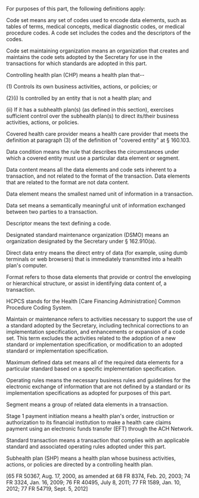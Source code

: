 For purposes of this part, the following definitions apply:

Code set means any set of codes used to encode data elements, such as tables of terms, medical concepts, medical diagnostic codes, or medical procedure codes. A code set includes the codes and the descriptors of the codes.

Code set maintaining organization means an organization that creates and maintains the code sets adopted by the Secretary for use in the transactions for which standards are adopted in this part.

Controlling health plan (CHP) means a health plan that--

(1) Controls its own business activities, actions, or policies; or

(2)(i) Is controlled by an entity that is not a health plan; and

(ii) If it has a subhealth plan(s) (as defined in this section), exercises sufficient control over the subhealth plan(s) to direct its/their business activities, actions, or policies.

Covered health care provider means a health care provider that meets the definition at paragraph (3) of the definition of "covered entity" at § 160.103.

Data condition means the rule that describes the circumstances under which a covered entity must use a particular data element or segment.

Data content means all the data elements and code sets inherent to a transaction, and not related to the format of the transaction. Data elements that are related to the format are not data content.

Data element means the smallest named unit of information in a transaction.

Data set means a semantically meaningful unit of information exchanged between two parties to a transaction.

Descriptor means the text defining a code.

Designated standard maintenance organization (DSMO) means an organization designated by the Secretary under § 162.910(a).

Direct data entry means the direct entry of data (for example, using dumb terminals or web browsers) that is immediately transmitted into a health plan's computer.

Format refers to those data elements that provide or control the enveloping or hierarchical structure, or assist in identifying data content of, a transaction.
 
HCPCS stands for the Health [Care Financing Administration] Common Procedure Coding System.

Maintain or maintenance refers to activities necessary to support the use of a standard adopted by the Secretary, including technical corrections to an implementation specification, and enhancements or expansion of a code set. This term excludes the activities related to the adoption of a new standard or implementation specification, or modification to an adopted standard or implementation specification.

Maximum defined data set means all of the required data elements for a particular standard based on a specific implementation specification.

Operating rules means the necessary business rules and guidelines for the electronic exchange of information that are not defined by a standard or its implementation specifications as adopted for purposes of this part.

Segment means a group of related data elements in a transaction.

Stage 1 payment initiation means a health plan's order, instruction or authorization to its financial institution to make a health care claims payment using an electronic funds transfer (EFT) through the ACH Network.

Standard transaction means a transaction that complies with an applicable standard and associated operating rules adopted under this part.
 
Subhealth plan (SHP) means a health plan whose business activities, actions, or policies are directed by a controlling health plan.

[65 FR 50367, Aug. 17, 2000, as amended at 68 FR 8374, Feb. 20, 2003; 74 FR 3324, Jan. 16, 2009; 76 FR 40495, July 8, 2011; 77 FR 1589, Jan. 10, 2012; 77 FR 54719, Sept. 5, 2012]
